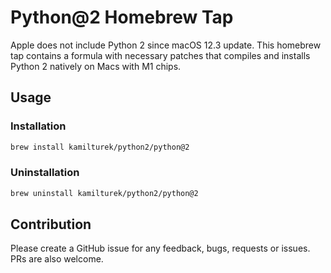 # Python@2 Homebrew Tap

Apple does not include Python 2 since macOS 12.3 update. This homebrew tap contains a formula with necessary patches that compiles and installs Python 2 natively on Macs with M1 chips.

## Usage

### Installation

```sh
brew install kamilturek/python2/python@2
```

### Uninstallation

```sh
brew uninstall kamilturek/python2/python@2
```

## Contribution

Please create a GitHub issue for any feedback, bugs, requests or issues. PRs are also welcome.
